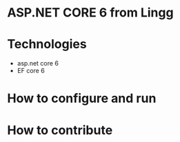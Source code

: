 # ASP.NET CORE 6 from Lingg
# Technologies
- asp.net core 6
- EF core 6
# How to configure and run
# How to contribute
